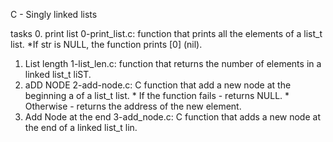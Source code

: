C - Singly linked lists

tasks
0. print list
	0-print_list.c: function that prints all the elements of a list_t list.
		*If str is NULL, the function prints [0] (nil).
1. List length
	1-list_len.c: function that returns the number of elements in a linked list_t liST.
2. aDD NODE
	2-add-node.c: C function that add a new node at the beginning a of a list_t list.
		* If the function fails - returns NULL.
		* Otherwise - returns the address of the new element.
3. Add Node at the end
	3-add_node.c: C function that adds a new node at the end of a linked list_t lin.

